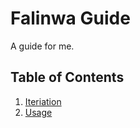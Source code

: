 # Falinwa Guide

A guide for me.

## Table of Contents
1. [Iteriation](#iteration/README.md)
2. [Usage](#usage)

